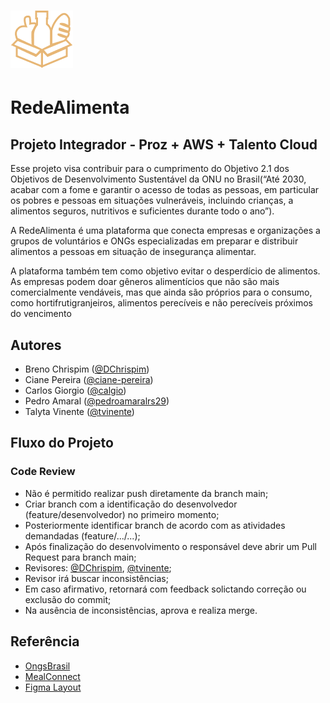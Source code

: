 <h1 align="left">
  <img src="assets/img/Logo.png" alt="Logo" width="100">
</h1>

# RedeAlimenta 

## Projeto Integrador - Proz + AWS + Talento Cloud

Esse projeto visa contribuir para o cumprimento do Objetivo 2.1 dos Objetivos de Desenvolvimento Sustentável da ONU no Brasil(“Até 2030, acabar com a fome e garantir o acesso de todas as pessoas, em particular os pobres e pessoas em situações vulneráveis, incluindo crianças, a alimentos seguros, nutritivos e suficientes durante todo o ano”).

A RedeAlimenta é uma plataforma que conecta empresas e organizações a grupos de voluntários e ONGs especializadas em preparar e distribuir alimentos a pessoas em situação de insegurança alimentar.

A plataforma também tem como objetivo evitar o desperdício de alimentos. As empresas podem doar gêneros alimentícios que não são mais comercialmente vendáveis, mas que ainda são próprios para o consumo, como hortifrutigranjeiros, alimentos perecíveis e não perecíveis próximos do vencimento

## Autores

- Breno Chrispim ([@DChrispim](https://github.com/DChrispim))
- Ciane Pereira ([@ciane-pereira](https://github.com/ciane-pereira))
- Carlos Giorgio ([@calgio](https://github.com/calgio))
- Pedro Amaral ([@pedroamaralrs29](https://github.com/pedroamaralrs29))
- Talyta Vinente ([@tvinente](https://github.com/tvinente))

## Fluxo do Projeto

### Code Review

- Não é permitido realizar push diretamente da branch main;
- Criar branch com a identificação do desenvolvedor (feature/desenvolvedor) no primeiro momento;
- Posteriormente identificar branch de acordo com as atividades demandadas (feature/.../...);
- Após finalização do desenvolvimento o responsável deve abrir um Pull Request para branch main; 
- Revisores: [@DChrispim](https://github.com/DChrispim),  [@tvinente](https://github.com/tvinente);
- Revisor irá buscar inconsistências;
- Em caso afirmativo, retornará com feedback solictando correção ou exclusão do commit;
- Na ausência de inconsistências, aprova e realiza merge.

## Referência

 - [OngsBrasil](https://www.ongsbrasil.com.br/)
 - [MealConnect](https://mealconnect.org/)
 - [Figma Layout](https://www.figma.com/file/tjnsWtRzLBKqWnSI4AUZhP/Projeto-RedeAlimenta?type=design&node-id=63%3A604&mode=design&t=QAf7HFHYj68IK0la-1)

